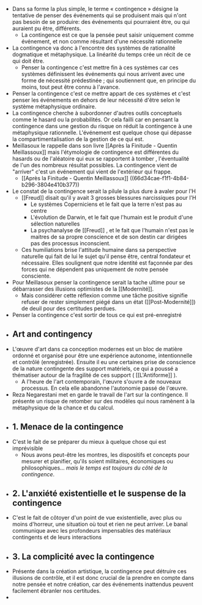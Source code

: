 - Dans sa forme la plus simple, le terme « contingence » désigne la tentative de penser des événements qui se produisent mais qui n'ont pas besoin de se produire: des événements qui pourraient être, ou qui auraient pu être, différents.
	- La contingence est ce que la pensée peut saisir uniquement comme événement, et non comme résultant d'une nécessité rationnelle
- La contingence va donc à l'encontre des systèmes de rationalité dogmatique et métaphysique. La linéarité du temps crée un récit de ce qui doit être.
	- Penser la contingence c'est mettre fin à ces systèmes car ces systèmes définissent les événements qui nous arrivent avec une forme de nécessité prédestinée ; qui soutiennent que, en principe du moins, tout peut être connu à l'avance.
- Penser la contingence c'est ce mettre appart de ces systèmes et c'est penser les événements en dehors de leur nécessité d'être selon le système métaphysique ordinaire.
- La contingence cherche à subordonner d'autres outils conceptuels comme le hasard ou la probabilités. Or cela failli car en pensant la contingence dans une gestion du risque on réduit la contingence à une métaphysique rationnelle. L'événement est quelque chose qui dépasse la compartimentalisation de la gestion de ce qui est.
- Meillasoux le rappelle dans son livre [[Après la Finitude - Quentin Meillassoux]] mais l'étymologie de contingence est différentes du hasards ou de l'aléatoire qui eux se rapportent à tomber , l'éventualité de l'un des nombreux résultat possibles. La contingence vient de "arriver" c'est un événement qui vient de l'extérieur qui frappe.
	- [[Après la Finitude - Quentin Meillassoux]] ((66d34cae-f1f1-4b84-b296-3804e410b377))
- Le constat de la contingence serait la pilule la plus dure à avaler pour l'H
	- [[Freud]] disait qu'il y avait 3 grosses blessures narcissiques pour l'H
		- Le systèmes Coperniciens et le fait que la terre n'est pas au centre
		- L'évolution de Darwin, et le fait que l'humain est le produit d'une sélection naturelles
		- La psychanalyse de [[Freud]] , et le fait que l'humain n'est pas le maitres de sa propre conscience et de son destin car dirigées pas des processus inconscient.
	- Ces humiliations brise l'attitude humaine dans sa perspective naturelle qui fait de lui le sujet qu'il pense être, central fondateur et nécessaire. Elles soulignent que notre identité est façonnée par des forces qui ne dépendent pas uniquement de notre pensée consciente.
- Pour Meillasoux penser la contingence serait la tache ultime pour se débarrasser des illusions optimistes de la [[Modernité]].
	- Mais considérer cette réflexion comme une tâche positive signifie refuser de rester simplement piégé dans un état ([[Post-Modernité]]) de deuil pour des certitudes perdues.
- Penser la contingence c'est sortir de tous ce qui est pré-enregistré
- ## Art and contingency
- L'œuvre d'art dans ca conception modernes est un bloc de matière ordonné et organisé pour être une expérience autonome, intentionnelle et contrôlé (enregistrée). Ensuite il eu une certaines prise de conscience de la nature contingente des support matériels, ce qui a poussé a thématiser autour de la fragilité de ces support ( [[L'Antiforme]] ).
	- A l'heure de l'art contemporain, l'œuvre s'ouvre a de nouveaux processus. En cela elle abandonne l'autonomie passé de l'œuvre.
- Reza Negarestani met en garde le travail de l'art sur la contingence. Il présente un risque de retomber sur des modèles qui nous ramènent à la métaphysique de la chance et du calcul.
- ## 1. Menace de la contingence
- C'est le fait de se préparer du mieux à quelque chose qui est imprévisible
	- Nous avons peut-être les montres, les dispositifs et concepts pour mesurer et planifier, qu'ils soient militaires, économiques ou philosophiques... *mais le temps est toujours du côté de la contingence*.
- ## 2. L'anxiété existentielle et le suspense de la contingence
- C'est le fait de côtoyer d'un point de vue existentielle, avec plus ou moins d'horreur, une situation où tout et rien ne peut arriver. Le banal communique avec les profondeurs impensables des matériaux contingents et de leurs interactions
- ## 3. La complicité avec la contingence
- Présente dans la création artistique, la contingence peut détruire ces illusions de contrôle, et il est donc crucial de la prendre en compte dans notre pensée et notre création, car des événements inattendus peuvent facilement ébranler nos certitudes.
-